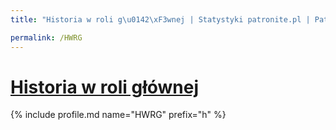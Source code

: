 ```yaml
---
title: "Historia w roli g\u0142\xF3wnej | Statystyki patronite.pl | Patromierz"

permalink: /HWRG
---
```


# [Historia w roli głównej](https://patronite.pl/HWRG)

{% include profile.md name="HWRG" prefix="h" %}
